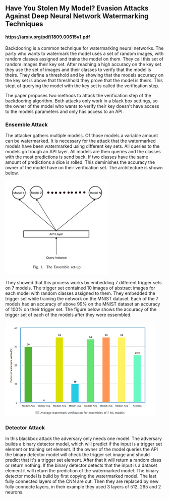 ## Have You Stolen My Model? Evasion Attacks Against Deep Neural Network Watermarking Techniques
#### https://arxiv.org/pdf/1809.00615v1.pdf

Backdooring is a common technique for watermarking neural networks. The party who wants to watermark the model uses a set of random images, with random classes assigned and trains the model on them. They call this set of random images their key set. After reaching a high accuracy on the key set they use the set of images and their classes to verify that the model is theirs.
They define a threshold and by showing that the models accuracy on the key set is above that threshhold they prove that the model is theirs. This stept of querying
the model with the key set is called the verification step.

The paper proposes two methods to attack the verification step of the backdooring algorithm. Both attacks only work in a black box settings, so the owner of the model who wants to verify their key doesn't have access to the models parameters and only has access to an API.

### Ensemble Attack

The attacker gathers multiple models. Of those models a variable amount can be watermarked. It is necessary for the attack that the watermarked models have been watermarked using different key sets. All queries to the models go trough an API layer. All models are then queries and the classes with the most predictions is send back. If two classes have the same amount of predictions a dice is rolled. This deminishes the accuracy the owner of the model have on their verification set.
The architecture is shown below.

<img src="https://raw.githubusercontent.com/dunky11/ml-papers-demystified/master/Have-You-Stolen-My-Model%3F-Evasion-Attacks-Against-Deep-Neural-Network-Watermarking-Techniques/media/table_1.png" width="auto" height="300">

They showed that this process works by embedding 7 different trigger sets on 7 models. The trigger set contained 10 images of abstract images for each model with random classes assigned to them. They embedded the trigger set while training the network on the MNIST dataset. Each of the 7 models had an accuracy of above 99% on the MNIST dataset an accuracy of 100% on their trigger set. The figure below shows the accuracy of the trigger set of each of the models after they were essembled.

<img src="https://raw.githubusercontent.com/dunky11/ml-papers-demystified/master/Have-You-Stolen-My-Model%3F-Evasion-Attacks-Against-Deep-Neural-Network-Watermarking-Techniques/media/average_trigger_acc.png" width="auto" height="300">

### Detector Attack

In this blackbox attack the adversary only needs one model. The adversary builds a binary detector model, which will predict if the input is a trigger set element or training set element. If the owner of the model queries the API the binary detector model will check the trigger set image and should predict that it's a trigger set element. After that it will return a random class or return nothing. If the binary detector detects that the input is a dataset element it will return the prediction of the watermarked model.
The binary detector model is build by first copying the watermarked model. The last fully connected layers of the CNN are cut. Then they are replaced by new fully connecte layers, in their example they used 3 layers of 512, 265 and 2 neurons. 
